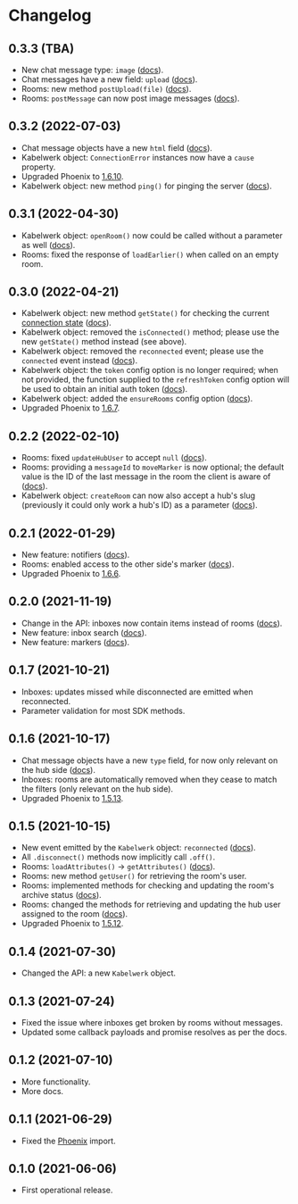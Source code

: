 # Changelog

## 0.3.3 (TBA)

-   New chat message type: `image` ([docs](./docs/messages.md)).
-   Chat messages have a new field: `upload` ([docs](./docs/messages.md)).
-   Rooms: new method `postUpload(file)` ([docs](./docs/rooms.md#list-of-methods)).
-   Rooms: `postMessage` can now post image messages ([docs](./docs/rooms.md#list-of-methods)).

## 0.3.2 (2022-07-03)

-   Chat message objects have a new `html` field ([docs](./docs/messages.md)).
-   Kabelwerk object: `ConnectionError` instances now have a `cause` property.
-   Upgraded Phoenix to [1.6.10](https://hexdocs.pm/phoenix/1.6.10/js/).
-   Kabelwerk object: new method `ping()` for pinging the server ([docs](./docs/kabelwerk.md#list-of-methods)).

## 0.3.1 (2022-04-30)

-   Kabelwerk object: `openRoom()` now could be called without a parameter as well ([docs](./docs/kabelwerk.md#list-of-methods)).
-   Rooms: fixed the response of `loadEarlier()` when called on an empty room.

## 0.3.0 (2022-04-21)

-   Kabelwerk object: new method `getState()` for checking the current [connection state](./docs/connection-states.md) ([docs](./docs/kabelwerk.md#list-of-methods)).
-   Kabelwerk object: removed the `isConnected()` method; please use the new `getState()` method instead (see above).
-   Kabelwerk object: removed the `reconnected` event; please use the `connected` event instead ([docs](./docs/kabelwerk.md#list-of-events)).
-   Kabelwerk object: the `token` config option is no longer required; when not provided, the function supplied to the `refreshToken` config option will be used to obtain an initial auth token ([docs](./docs/kabelwerk.md#config)).
-   Kabelwerk object: added the `ensureRooms` config option ([docs](./docs/kabelwerk.md#config)).
-   Upgraded Phoenix to [1.6.7](https://hexdocs.pm/phoenix/1.6.7/js/).

## 0.2.2 (2022-02-10)

-   Rooms: fixed `updateHubUser` to accept `null` ([docs](./docs/rooms.md#on-the-hub-side)).
-   Rooms: providing a `messageId` to `moveMarker` is now optional; the default value is the ID of the last message in the room the client is aware of ([docs](./docs/rooms.md#markers)).
-   Kabelwerk object: `createRoom` can now also accept a hub's slug (previously it could only work a hub's ID) as a parameter ([docs](./docs/kabelwerk.md#rooms)).

## 0.2.1 (2022-01-29)

-   New feature: notifiers ([docs](./docs/notifiers.md)).
-   Rooms: enabled access to the other side's marker ([docs](./docs/rooms.md#markers)).
-   Upgraded Phoenix to [1.6.6](https://hexdocs.pm/phoenix/1.6.6/js/).

## 0.2.0 (2021-11-19)

-   Change in the API: inboxes now contain items instead of rooms ([docs](./docs/inboxes.md)).
-   New feature: inbox search ([docs](./docs/inboxes.md#search)).
-   New feature: markers ([docs](./docs/rooms.md#markers)).

## 0.1.7 (2021-10-21)

-   Inboxes: updates missed while disconnected are emitted when reconnected.
-   Parameter validation for most SDK methods.

## 0.1.6 (2021-10-17)

-   Chat message objects have a new `type` field, for now only relevant on the hub side ([docs](./docs/rooms.md#messaging)).
-   Inboxes: rooms are automatically removed when they cease to match the filters (only relevant on the hub side).
-   Upgraded Phoenix to [1.5.13](https://hexdocs.pm/phoenix/1.5.13/js/).

## 0.1.5 (2021-10-15)

-   New event emitted by the `Kabelwerk` object: `reconnected` ([docs](./docs/kabelwerk.md)).
-   All `.disconnect()` methods now implicitly call `.off()`.
-   Rooms: `loadAttributes()` → `getAttributes()` ([docs](./docs/rooms.md#custom-attributes)).
-   Rooms: new method `getUser()` for retrieving the room's user.
-   Rooms: implemented methods for checking and updating the room's archive status ([docs](./docs/rooms.md#on-the-hub-side)).
-   Rooms: changed the methods for retrieving and updating the hub user assigned to the room ([docs](./docs/rooms.md#on-the-hub-side)).
-   Upgraded Phoenix to [1.5.12](https://hexdocs.pm/phoenix/1.5.12/js/).

## 0.1.4 (2021-07-30)

-   Changed the API: a new `Kabelwerk` object.

## 0.1.3 (2021-07-24)

-   Fixed the issue where inboxes get broken by rooms without messages.
-   Updated some callback payloads and promise resolves as per the docs.

## 0.1.2 (2021-07-10)

-   More functionality.
-   More docs.

## 0.1.1 (2021-06-29)

-   Fixed the [Phoenix](https://www.npmjs.com/package/phoenix) import.

## 0.1.0 (2021-06-06)

-   First operational release.

